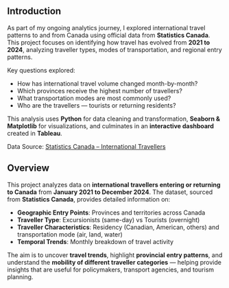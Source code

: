 ## Introduction  
As part of my ongoing analytics journey, I explored international travel patterns to and from Canada using official data from **Statistics Canada**.  
This project focuses on identifying how travel has evolved from **2021 to 2024**, analyzing traveller types, modes of transportation, and regional entry patterns.

Key questions explored:
- How has international travel volume changed month-by-month?
- Which provinces receive the highest number of travellers?
- What transportation modes are most commonly used?
- Who are the travellers — tourists or returning residents?

This analysis uses **Python** for data cleaning and transformation, **Seaborn & Matplotlib** for visualizations, and culminates in an **interactive dashboard** created in **Tableau**.

Data Source: [Statistics Canada – International Travellers](https://doi.org/10.25318/2410005301-eng)


## Overview

This project analyzes data on **international travellers entering or returning to Canada** from **January 2021 to December 2024**. The dataset, sourced from **Statistics Canada**, provides detailed information on:

- **Geographic Entry Points**: Provinces and territories across Canada
- **Traveller Type**: Excursionists (same-day) vs Tourists (overnight)
- **Traveller Characteristics**: Residency (Canadian, American, others) and transportation mode (air, land, water)
- **Temporal Trends**: Monthly breakdown of travel activity

The aim is to uncover **travel trends**, highlight **provincial entry patterns**, and understand the **mobility of different traveller categories** — helping provide insights that are useful for policymakers, transport agencies, and tourism planning.


